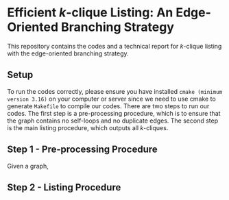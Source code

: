 # Efficient $k$-clique Listing: An Edge-Oriented Branching Strategy

This repository contains the codes and a technical report for $k$-clique listing with the edge-oriented branching strategy. 

## Setup

To run the codes correctly, please ensure you have installed `cmake (minimum version 3.16)` on your computer or server since we need to use cmake to generate `Makefile` to compile our codes. 
There are two steps to run our codes. The first step is a pre-processing procedure, which is to ensure that the graph contains no self-loops and no duplicate edges. The second step is the main listing procedure, which outputs all $k$-cliques. 

## Step 1 - Pre-processing Procedure

Given a graph, 

## Step 2 - Listing Procedure

